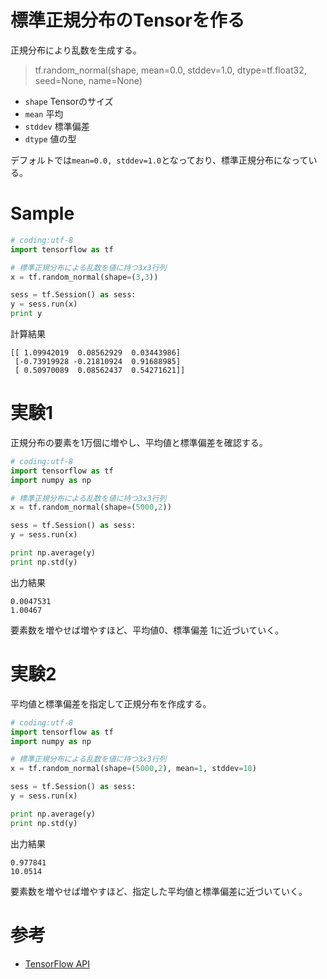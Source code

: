 # 標準正規分布のTensorを作る

正規分布により乱数を生成する。

> tf.random_normal(shape, mean=0.0, stddev=1.0, dtype=tf.float32, seed=None, name=None)


* `shape` Tensorのサイズ
* `mean` 平均
* `stddev` 標準偏差
* `dtype` 値の型

デフォルトでは`mean=0.0, stddev=1.0`となっており、標準正規分布になっている。

# Sample

```python
# coding:utf-8
import tensorflow as tf

# 標準正規分布による乱数を値に持つ3x3行列
x = tf.random_normal(shape=(3,3))

sess = tf.Session() as sess:
y = sess.run(x)
print y
```

計算結果

```shell
[[ 1.09942019  0.08562929  0.03443986]
 [-0.73919928 -0.21810924  0.91688985]
 [ 0.50970089  0.08562437  0.54271621]]
```

# 実験1
正規分布の要素を1万個に増やし、平均値と標準偏差を確認する。

```python
# coding:utf-8
import tensorflow as tf
import numpy as np

# 標準正規分布による乱数を値に持つ3x3行列
x = tf.random_normal(shape=(5000,2))

sess = tf.Session() as sess:
y = sess.run(x)

print np.average(y)
print np.std(y)
```

出力結果
```shell
0.0047531
1.00467
```

要素数を増やせば増やすほど、平均値0、標準偏差 1に近づいていく。

# 実験2
平均値と標準偏差を指定して正規分布を作成する。

```python
# coding:utf-8
import tensorflow as tf
import numpy as np

# 標準正規分布による乱数を値に持つ3x3行列
x = tf.random_normal(shape=(5000,2), mean=1, stddev=10)

sess = tf.Session() as sess:
y = sess.run(x)

print np.average(y)
print np.std(y)
```

出力結果
```shell
0.977841
10.0514
```

要素数を増やせば増やすほど、指定した平均値と標準偏差に近づいていく。

# 参考

* [TensorFlow API](https://www.tensorflow.org/versions/master/api_docs/python/constant_op.html#random_normal)